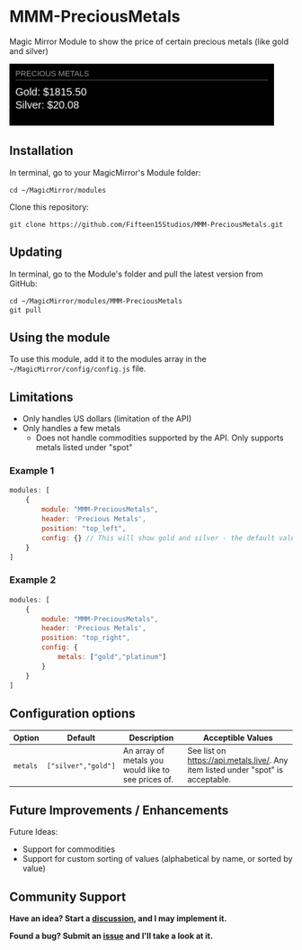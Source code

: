 # MMM-PreciousMetals
Magic Mirror Module to show the price of certain precious metals (like gold and silver)

<img src="https://raw.githubusercontent.com/Fifteen15Studios/MMM-PreciousMetals/main/PreciousMetals-screenshot.png">

## Installation

In terminal, go to your MagicMirror's Module folder:
```
cd ~/MagicMirror/modules
```

Clone this repository:
```
git clone https://github.com/Fifteen15Studios/MMM-PreciousMetals.git
```

## Updating

In terminal, go to the Module's folder and pull the latest version from GitHub:
```
cd ~/MagicMirror/modules/MMM-PreciousMetals
git pull
```

## Using the module

To use this module, add it to the modules array in the `~/MagicMirror/config/config.js` file.

## Limitations

* Only handles US dollars (limitation of the API)
* Only handles a few metals 
    * Does not handle commodities supported by the API. Only supports metals listed under "spot"


### Example 1
```javascript
modules: [
    {
        module: "MMM-PreciousMetals",
        header: 'Precious Metals',
        position: "top_left",
        config: {} // This will show gold and silver - the default values
    }
]
```

### Example 2
```javascript
modules: [
    {
        module: "MMM-PreciousMetals",
        header: 'Precious Metals',
        position: "top_right",
        config: {
            metals: ["gold","platinum"]
        }
    }
]
```

## Configuration options

|Option|Default|Description|Acceptible Values|
|---|---|---|---|
|`metals`|`["silver","gold"]`|An array of metals you would like to see prices of.| See list on https://api.metals.live/. Any item listed under "spot" is acceptable. |

## Future Improvements / Enhancements

Future Ideas:

* Support for commodities
* Support for custom sorting of values (alphabetical by name, or sorted by value)

## Community Support

**Have an idea? Start a [discussion](https://github.com/Fifteen15Studios/MMM-PreciousMetals/discussions), and I may implement it.**

**Found a bug? Submit an [issue](https://github.com/Fifteen15Studios/MMM-PreciousMetals/issues) and I'll take a look at it.**
